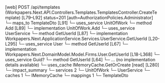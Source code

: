 [web] POST /api/templates  (Workpapers.Next.API.Controllers.Templates.TemplatesController.CreateTemplate)  [L79–L92] status=201 [auth=AuthorizationPolicies.Administrator]
  └─ maps_to TemplateDto [L91]
  └─ uses_service UnitOfWork
    └─ method Add [L89]
      └─ implementation UnitOfWork.Add
  └─ uses_service UserService
    └─ method GetUserId [L87]
      └─ implementation Workpapers.Next.ApplicationService.Services.UserService.GetUserId [L20-L295]
        └─ uses_service User
          └─ method GetUserId [L67]
            └─ implementation Workpapers.Next.DomainModel.Model.Firms.User.GetUserId [L18-L368]
        └─ uses_service Guid?
          └─ method GetUserId [L64]
            └─ ... (no implementation details available)
        └─ uses_cache IMemoryCache.GetOrCreate [read] [L280]
  └─ impact_summary
    └─ services 2
      └─ UnitOfWork
      └─ UserService
    └─ caches 1
      └─ IMemoryCache
    └─ mappings 1
      └─ TemplateDto

